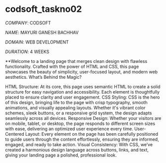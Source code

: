 # codsoft_taskno02

*COMPANY*: CODSOFT

*NAME*: MAYURI GANESH BACHHAV

*DOMAIN*: WEB DEVELOPMENT

*DURATION*: 4 WEEKS

**Welcome to a landing page that merges clean design with flawless functionality. Crafted with the power of HTML and CSS, this page showcases the beauty of simplicity, user-focused layout, and modern web aesthetics.
What’s Behind the Magic?

HTML Structure: At its core, this page uses semantic HTML to create a solid structure for easy navigation and accessibility. Each element is thoughtfully placed to ensure clarity and user engagement.
CSS Styling: CSS is the hero of this design, bringing life to the page with crisp typography, smooth animations, and visually appealing layouts. Whether it's vibrant color schemes, sleek buttons, or a responsive grid system, the design adapts seamlessly across all devices.
Responsive Design: Whether your visitors are on mobile, tablet, or desktop, the page responds to different screen sizes with ease, delivering an optimized user experience every time.
User-Centered Layout: Every element on the page has been carefully positioned to guide users through the content effortlessly, ensuring they are informed, engaged, and ready to take action.
Visual Consistency: With CSS, we’ve created a harmonious design language across buttons, links, and text, giving your landing page a polished, professional look.
